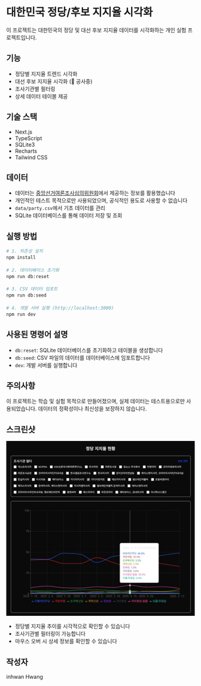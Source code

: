 # 대한민국 정당/후보 지지율 시각화

이 프로젝트는 대한민국의 정당 및 대선 후보 지지율 데이터를 시각화하는 개인 실험 프로젝트입니다.

## 기능

- 정당별 지지율 트렌드 시각화
- 대선 후보 지지율 시각화 (🚧 공사중)
- 조사기관별 필터링
- 상세 데이터 테이블 제공

## 기술 스택

- Next.js
- TypeScript
- SQLite3
- Recharts
- Tailwind CSS

## 데이터

- 데이터는 [중앙선거여론조사심의위원회](https://nesdc.go.kr/)에서 제공하는 정보를 활용했습니다
- 개인적인 테스트 목적으로만 사용되었으며, 공식적인 용도로 사용할 수 없습니다
- `data/party.csv`에서 기초 데이터를 관리
- SQLite 데이터베이스를 통해 데이터 저장 및 조회

## 실행 방법

```bash
# 1. 의존성 설치
npm install

# 2. 데이터베이스 초기화
npm run db:reset

# 3. CSV 데이터 임포트
npm run db:seed

# 4. 개발 서버 실행 (http://localhost:3000)
npm run dev
```

## 사용된 명령어 설명
- `db:reset`: SQLite 데이터베이스를 초기화하고 테이블을 생성합니다
- `db:seed`: CSV 파일의 데이터를 데이터베이스에 임포트합니다
- `dev`: 개발 서버를 실행합니다

## 주의사항

이 프로젝트는 학습 및 실험 목적으로 만들어졌으며, 실제 데이터는 테스트용으로만 사용되었습니다. 
데이터의 정확성이나 최신성을 보장하지 않습니다.

## 스크린샷

![정당 지지율 차트](./readme/chart.jpg)
- 정당별 지지율 추이를 시각적으로 확인할 수 있습니다
- 조사기관별 필터링이 가능합니다
- 마우스 오버 시 상세 정보를 확인할 수 있습니다

## 작성자

inhwan Hwang
